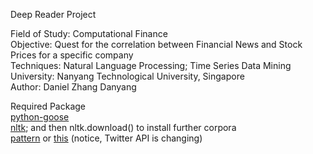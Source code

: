 Deep Reader Project   
  
Field of Study: Computational Finance  
Objective: Quest for the correlation between Financial News and Stock Prices for a specific company  
Techniques: Natural Language Processing; Time Series Data Mining   
University: Nanyang Technological University, Singapore   
Author: Daniel Zhang Danyang  
  
Required Package  
[python-goose](https://github.com/grangier/python-goose)   
[nltk](https://github.com/nltk/nltk); and then nltk.download() to install further corpora  
[pattern](http://www.clips.ua.ac.be/pages/pattern) or [this](https://github.com/clips/pattern) (notice, Twitter API is changing)   
